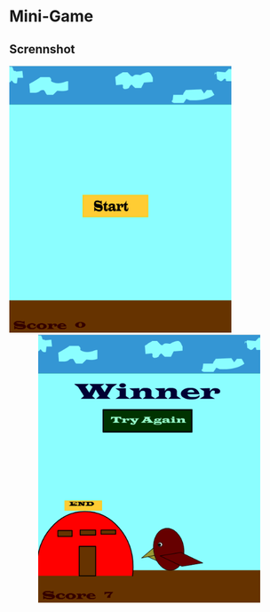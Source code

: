 # Mini-Game

<h2>Scrennshot</h2>
<div align="left">
    <img src="https://github.com/himashamadu/Mini-Game/blob/main/ScreenShot/Start.PNG" width="400px"></img>
</div>
<div align="center">
    <img src="https://github.com/himashamadu/Mini-Game/blob/main/ScreenShot/Winner.PNG" width="400px"></img>
</div>

